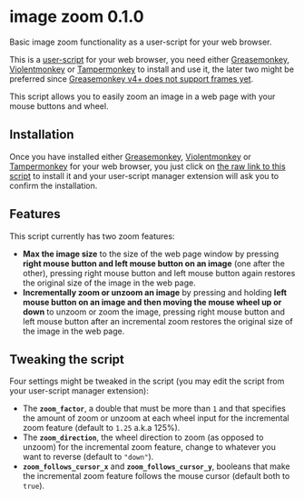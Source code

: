 # image zoom 0.1.0
Basic image zoom functionality as a user-script for your web browser.

This is a [user-script](https://en.wikipedia.org/wiki/Userscript) for your web browser, you need either [Greasemonkey](https://www.greasespot.net/), [Violentmonkey](https://violentmonkey.github.io/) or [Tampermonkey](https://www.tampermonkey.net/) to install and use it, the later two might be preferred since [Greasemonkey v4+ does not support frames yet](https://github.com/greasemonkey/greasemonkey/issues/2574).

This script allows you to easily zoom an image in a web page with your mouse buttons and wheel.

## Installation
Once you have installed either [Greasemonkey](https://www.greasespot.net/), [Violentmonkey](https://violentmonkey.github.io/) or [Tampermonkey](https://www.tampermonkey.net/) for your web browser, you just click on [the raw link to this script](https://raw.githubusercontent.com/roger21/image-zoom/master/image_zoom.user.js) to install it and your user-script manager extension will ask you to confirm the installation.

## Features
This script currently has two zoom features:
* **Max the image size** to the size of the web page window by pressing **right mouse button and left mouse button on an image** (one after the other), pressing right mouse button and left mouse button again restores the original size of the image in the web page.
* **Incrementally zoom or unzoom an image** by pressing and holding **left mouse button on an image and then moving the mouse wheel up or down** to unzoom or zoom the image, pressing right mouse button and left mouse button after an incremental zoom restores the original size of the image in the web page.

## Tweaking the script
Four settings might be tweaked in the script (you may edit the script from your user-script manager extension):
* The **`zoom_factor`**, a double that must be more than `1` and that specifies the amount of zoom or unzoom at each wheel input for the incremental zoom feature (default to `1.25` a.k.a 125%).
* The **`zoom_direction`**, the wheel direction to zoom (as opposed to unzoom) for the incremental zoom feature, change to whatever you want to reverse (default to `"down"`).
* **`zoom_follows_cursor_x`** and **`zoom_follows_cursor_y`**, booleans that make the incremental zoom feature follows the mouse cursor (default both to `true`).
